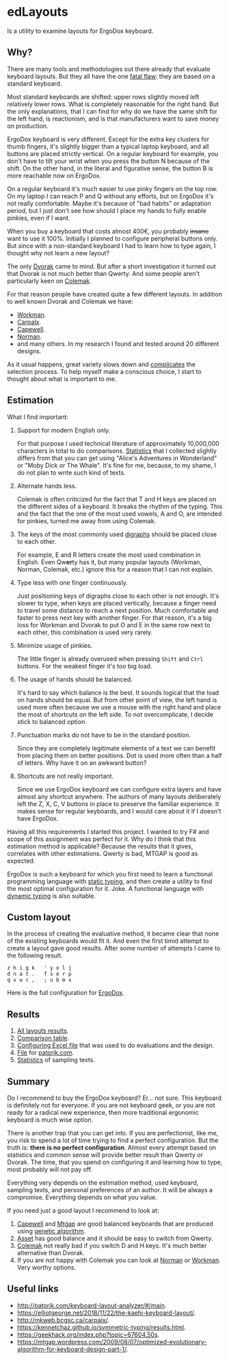 # edLayouts

Is a utility to examine layouts for ErgoDox keyboard.

## Why?

There are many tools and methodologies out there already that evaluate keyboard layouts.
But they all have the one [fatal flaw](https://www.drdobbs.com/windows/a-brief-history-of-windows-programming-r/225701475): they are based on a standard keyboard.

Most standard keyboards are shifted: upper rows slightly moved left relatively lower rows.
What is completely reasonable for the right hand.
But the only explanations, that I can find for why do we have the same shift for the left hand, is reactionism, and is that manufacturers want to save money on production.

ErgoDox keyboard is very different.
Except for the extra key clusters for thumb fingers, it's slightly bigger than a typical laptop keyboard, and all buttons are placed strictly vertical.
On a regular keyboard for example, you don't have to tilt your wrist when you press the button N because of the shift.
On the other hand, in the literal and figurative sense, the button B is more reachable now on ErgoDox.

On a regular keyboard it's much easier to use pinky fingers on the top row.
On my laptop I can reach P and Q without any efforts, but on ErgoDox it's not really comfortable.
Maybe it's because of "bad habits" or adaptation period, but I just don't see how should I place my hands to fully enable pinkies, even if I want.

When you buy a keyboard that costs almost 400€, you probably ~~insane~~ want to use it 100%.
Initially I planned to configure peripheral buttons only.
But since with a non-standard keyboard I had to learn how to type again, I thought why not learn a new layout?

The only [Dvorak](https://en.wikipedia.org/wiki/Dvorak_keyboard_layout) came to mind.
But after a short investigation it turned out that Dvorak is not much better than Qwerty.
And some people aren't particularly keen on [Colemak](https://colemak.com/).

For that reason people have created quite a few different layouts.
In addition to well known Dvorak and Colemak we have:

- [Workman](https://workmanlayout.org/).
- [Carpalx](http://mkweb.bcgsc.ca/carpalx/).
- [Capewell](http://www.michaelcapewell.com/projects/keyboard/layout_capewell.htm).
- [Norman](https://normanlayout.info/).
- and many others. In my research I found and tested around 20 different designs.

As it usual happens, great variety slows down and [complicates](https://en.wikipedia.org/wiki/Overchoice) the selection process.
To help myself make a conscious choice, I start to thought about what is important to me.

## Estimation

What I find important:

1. Support for modern English only.

    For that purpose I used technical literature of approximately 10,000,000 characters in total to do comparisons.
    [Statistics](docs/statistics.md) that I collected slightly differs from that you can get using "Alice's Adventures in Wonderland" or "Moby Dick or The Whale".
    It's fine for me, because, to my shame, I do not plan to write such kind of texts.

2. Alternate hands less.

    Colemak is often criticized for the fact that T and H keys are placed on the different sides of a keyboard. It breaks the rhythm of the typing. This and the fact that the one of the most used vowels, A and O, are intended for pinkies, turned me away from using Colemak.

3. The keys of the most commonly used [digraphs](https://en.wikipedia.org/wiki/Digraph_(orthography)) should be placed close to each other.

    For example, E and R letters create the most used combination in English. Even Qw**er**ty has it, but many popular layouts (Workman, Norman, Colemak, etc.) ignore this for a reason that I can not explain.

4. Type less with one finger continuously.

    Just positioning keys of digraphs close to each other is not enough.
    It's slower to type, when keys are placed vertically, because a finger need to travel some distance to reach a next position.
    Much comfortable and faster to press next key with another finger.
    For that reason, it's a big loss for Workman and Dvorak to put O and E in the same row next to each other, this combination is used very rarely.

5. Minimize usage of pinkies.

    The little finger is already overused when pressing `Shift` and `Ctrl` buttons. For the weakest finger it's too big load.

6. The usage of hands should be balanced.

    It's hard to say which balance is the best.
    It sounds logical that the load on hands should be equal.
    But from other point of view, the left hand is used more often because we use a mouse with the right hand and place the most of shortcuts on the left side.
    To not overcomplicate, I decide stick to balanced option.

7. Punctuation marks do not have to be in the standard position.

    Since they are completely legitimate elements of a text we can benefit from placing them on better positions.
    Dot is used more often than a half of letters.
    Why  have it on an awkward button?

8. Shortcuts are not really important.

    Since we use ErgoDox keyboard we can configure extra layers and have almost any shortcut anywhere.
    The authors of many layouts deliberately left the Z, X, C, V buttons in place to preserve the familiar experience.
    It makes sense for regular keyboards, and I would care about it if I doesn't have ErgoDox.

Having all this requirements I started this project.
I wanted to try F# and scope of this assignment was perfect for it.
Why do I think that this estimation method is applicable?
Because the results that it gives, correlates with other estimations. Qwerty is bad, MTGAP is good as expected.

ErgoDox is such a keyboard for which you first need to learn a functional programming language with [static typing](https://en.wikipedia.org/wiki/Hindley%E2%80%93Milner_type_system), and then create a utility to find the most optimal configuration for it.
Joke.
A functional language with [dynamic typing](https://en.wikipedia.org/wiki/Lisp) is also suitable.

## Custom layout

In the process of creating the evaluative method, it became clear that none of the existing keyboards would fit it.
And even the first timid attempt to create a layout gave good results.
After some number of attempts I came to the following result.

``` pre
z h i g k   ' y o l j
d n a t .   f s e r p
q v w c ,   ; u b m x
```

Here is the full configuration for [ErgoDox](https://configure.ergodox-ez.com/ergodox-ez/layouts/EWljA/latest/0).

## Results

1. [All layouts results](docs/layouts.md).
2. [Comparison table](docs/results.xlsx).
3. [Configuring Excel file](docs/layouts.xlsx) that was used to do evaluations and the design.
4. [File](docs/patorjk.json) for [patorjk.com](http://patorjk.com/keyboard-layout-analyzer/#/main).
5. [Statistics](docs/statistics.md) of sampling texts.

## Summary

Do I recommend to buy the ErgoDox keyboard?
Er... not sure.
This keyboard is definitely not for everyone.
If you are not keyboard geek, or you are not ready for a radical new experience, then more traditional ergonomic keyboard is much wise option.

There is another trap that you can get into.
If you are perfectionist, like me, you risk to spend a lot of time trying to find a perfect configuration.
But the truth is: **there is no perfect configuration**.
Almost every attempt based on statistics and common sense will provide better result than Qwerty or Dvorak.
The time, that you spend on configuring it and learning how to type, most probably will not pay off.

Everything very depends on the estimation method, used keyboard, sampling texts, and personal preferences of an author.
It will be always a compromise.
Everything depends on what you value.

If you need just a good layout I recommend to look at:

1. [Capewell](http://www.michaelcapewell.com/projects/keyboard/layout_capewell.htm) and [Mtgap](http://mtgap.bilfo.com/completed_keyboard.html) are good balanced keyboards that are produced using [genetic algorithm](https://en.wikipedia.org/wiki/Genetic_algorithm).
2. [Asset](http://millikeys.sourceforge.net/asset/) has good balance and it should be easy to switch from Qwerty.
3. [Colemak](https://colemak.com/) not really bad if you switch D and H keys. It's much better alternative than Dvorak.
4. If you are not happy with Colemak you can look at [Norman](https://normanlayout.info/) or [Workman](https://workmanlayout.org/). Very worthy options.

## Useful links

- <http://patorjk.com/keyboard-layout-analyzer/#/main>.
- <https://elliotgeorge.net/2018/11/22/the-kaehi-keyboard-layout/>.
- <http://mkweb.bcgsc.ca/carpalx/>.
- <https://kennetchaz.github.io/symmetric-typing/results.html>.
- <https://geekhack.org/index.php?topic=67604.50s>.
- <https://mtgap.wordpress.com/2009/08/07/optimized-evolutionary-algorithm-for-keyboard-design-part-1/>.
